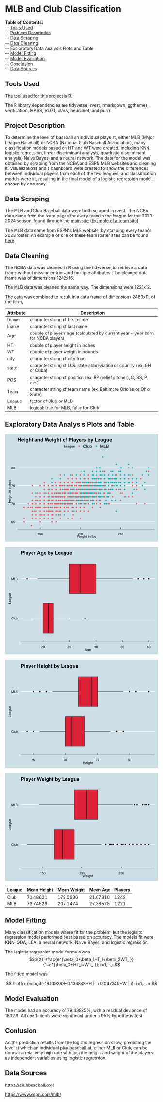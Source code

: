 # MLB and Club Classification

**Table of Contents:**<br>
-- [Tools Used](#item-one)<br>
-- [Problem Description](#item-two)<br>
-- [Data Scraping](#item-three)<br>
-- [Data Cleaning](#item-four)<br>
-- [Exploratory Data Analysis Plots and Table](#item-five)<br>
-- [Model Fitting](#item-six)<br>
-- [Model Evaluation](#item-seven)<br>
-- [Conclusion](#item-eight)<br>
-- [Data Sources](#item-nine)<br>


<a id="item-one"></a>

## Tools Used

The tool used for this project is R.

The R library dependencies are tidyverse, rvest, rmarkdown, ggthemes, verification, MASS, e1071, class, neuralnet, and purrr.


<a id="item-two"></a>

## Project Description

To determine the level of baseball an individual plays at, either MLB (Major League Baseball) or NCBA (National Club Baseball Association), many classification models based on HT and WT were created, including KNN, logistic regression, linear discriminant analysis, quadratic discriminant analysis, Naive Bayes, and a neural network. The data for the model was obtained by scraping from the NCBA and ESPN MLB websites and cleaning it. Visualizations and a dashboard were created to show the differences between individual players from each of the two leagues, and classification models were fit, resulting in the final model of a logistic regression model, chosen by accuracy.


<a id="item-three"></a>

## Data Scraping

The MLB and Club Baseball data were both scraped in rvest. The NCBA data came from the team pages for every team in the league for the 2023-2024 season, found through the [main site](https://clubbaseball.org/) ([Example of a team site](https://clubbaseball.org/league/players/?season=b8856e04-ce36-4dc7-94cc-6e704cb0004d&team=9a403849-3af1-4f1a-923c-9ee81aa2caad)).

The MLB data came from ESPN's MLB website, by scraping every team's 2023 roster. An example of one of these team roster sites can be found [here](https://www.espn.com/mlb/team/roster/_/name/bal/baltimore-orioles).

<a id="item-four"></a>

## Data Cleaning

The NCBA data was cleaned in R using the tidyverse, to retrieve a data frame without missing entries and multiple attributes. The cleaned data frame was of dimensions 1242x16.

The MLB data was cleaned the same way. The dimensions were 1221x12.

The data was combined to result in a data frame of dimensions 2463x11, of the form,

| Attribute | Description |
|-----------|-------------|
| fname | character string of first name |
| lname | character string of last name |
| Age | double of player's age (calculated by current year - year born for NCBA players)
| HT | double of player height in inches |
| WT | double of player weight in pounds|
| city | character string of city from |
| state | character string of U.S. state abbreviation or country (ex. OH or Cuba) |
| POS | character string of position (ex. RP (relief pitcher), C, SS, P, etc.) |
| Team | character string of team name (ex. Baltimore Orioles or Ohio State) |
| League | factor of Club or MLB |
| MLB | logical: true for MLB, false for Club |


<a id="item-five"></a>

## Exploratory Data Analysis Plots and Table

![Player Height and Weight by League](Plots/height_weight_mlb_ncba.png)

![Player Age by League](Plots/age_by_league.png)

![Player Height by League](Plots/height_by_league.png)

![Player Weight by League](Plots/weight_by_league.png)


| League | Mean Height | Mean Weight | Mean Age | Players |
|---|---|---|---|---|
| Club | 71.48631 | 179.0636 | 21.07810 | 1242 | 
| MLB | 73.74529 | 207.1474	| 27.38575 | 1221 |

<a id="item-six"></a>

## Model Fitting

Many classification models where fit for the problem, but the logisitc regression model performed best based on accuracy. The models fit were KNN, QDA, LDA, a neural network, Naive Bayes, and logistic regression.

The logistic regression model formula was
$$p(X)=\frac{e^{\beta_0+\beta_1HT_i+\beta_2WT_i}}{1+e^{\beta_0+HT_i+WT_i}}; i=1,...,n$$

The fitted model was 

$$ \hat{p_i}=logit(-19.109369+0.136833*HT_i+0.047340*WT_i); i=1,...,n $$

<a id="item-seven"></a>

## Model Evaluation

The model had an accuracy of 79.43925%, with a residual deviance of 1802.9.
All coefficients were significant under a 95% hypothesis test.

<a id="item-eight"></a>

## Conlusion

As the prediction results from the logistic regression show, predicting the level at which an individual play baseball at, either MLB or Club, can be done at a relatively high rate with just the height and weight of the players as independent variables using logistic regression.

<a id="item-nine"></a>

## Data Sources

https://clubbaseball.org/

https://www.espn.com/mlb/
